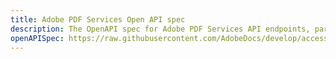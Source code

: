 ```yaml
---
title: Adobe PDF Services Open API spec
description: The OpenAPI spec for Adobe PDF Services API endpoints, parameters, and responses.
openAPISpec: https://raw.githubusercontent.com/AdobeDocs/develop/accessibility-develop-change/src/pages/resources/openapi.json
---
```

